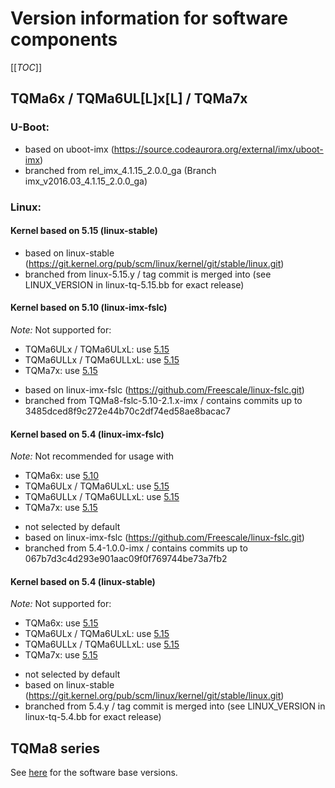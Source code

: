 # Version information for software components

[[_TOC_]]

## TQMa6x / TQMa6UL[L]x[L] / TQMa7x

### U-Boot:

* based on uboot-imx (https://source.codeaurora.org/external/imx/uboot-imx)
* branched from rel_imx_4.1.15_2.0.0_ga (Branch imx_v2016.03_4.1.15_2.0.0_ga)

### Linux:

#### Kernel based on 5.15 (linux-stable)

* based on linux-stable (https://git.kernel.org/pub/scm/linux/kernel/git/stable/linux.git)
* branched from linux-5.15.y / tag commit is merged into (see LINUX_VERSION in linux-tq-5.15.bb for exact release)

#### Kernel based on 5.10 (linux-imx-fslc)

_Note:_ Not supported for:

- TQMa6ULx / TQMa6ULxL: use [5.15](#kernel-based-on-515-linux-stable)
- TQMa6ULLx / TQMa6ULLxL: use [5.15](#kernel-based-on-515-linux-stable)
- TQMa7x: use [5.15](#kernel-based-on-515-linux-stable)

* based on linux-imx-fslc (https://github.com/Freescale/linux-fslc.git)
* branched from TQMa8-fslc-5.10-2.1.x-imx / contains commits up to 3485dced8f9c272e44b70c2df74ed58ae8bacac7

#### Kernel based on 5.4  (linux-imx-fslc)

_Note:_ Not recommended for usage with

- TQMa6x: use [5.10](#kernel-based-on-510-linux-imx-fslc)
- TQMa6ULx / TQMa6ULxL: use [5.15](#kernel-based-on-515-linux-stable)
- TQMa6ULLx / TQMa6ULLxL: use [5.15](#kernel-based-on-515-linux-stable)
- TQMa7x: use [5.15](#kernel-based-on-515-linux-stable)

* not selected by default
* based on linux-imx-fslc (https://github.com/Freescale/linux-fslc.git)
* branched from 5.4-1.0.0-imx / contains commits up to 067b7d3c4d293e901aac09f0f769744be73a7fb2

#### Kernel based on 5.4  (linux-stable)

_Note:_ Not supported for:

- TQMa6x: use [5.15](#kernel-based-on-515-linux-stable)
- TQMa6ULx / TQMa6ULxL: use [5.15](#kernel-based-on-515-linux-stable)
- TQMa6ULLx / TQMa6ULLxL: use [5.15](#kernel-based-on-515-linux-stable)
- TQMa7x: use [5.15](#kernel-based-on-515-linux-stable)

* not selected by default
* based on linux-stable (https://git.kernel.org/pub/scm/linux/kernel/git/stable/linux.git)
* branched from 5.4.y / tag commit is merged into (see LINUX_VERSION in linux-tq-5.4.bb for exact release)

## TQMa8 series

See [here](./README.TQMa8.SoftwareVersions.md) for the software base versions.
